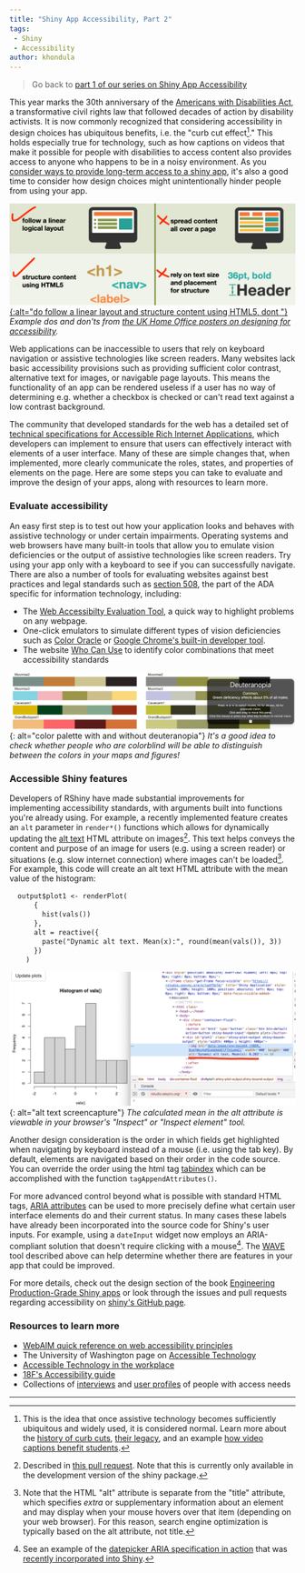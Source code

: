 ```yaml
---
title: "Shiny App Accessibility, Part 2"
tags:
 - Shiny
 - Accessibility
author: khondula
---
```


> Go back to [part 1 of our series on Shiny App Accessibility](https://cyberhelp.sesync.org/blog/shiny-in-pubs.html)

This year marks the 30th anniversary of the [Americans with Disabilities Act](https://adata.org/learn-about-ada), a transformative civil rights law that followed decades of action by disability activists. It is now commonly recognized that considering accessibility in design choices has ubiquitous benefits, i.e. the "curb cut effect[^1]." This holds especially true for technology, such as how captions on videos that make it possible for people with disabilities to access content also provides access to anyone who happens to be in a noisy environment. As you [consider ways to provide long-term access to a shiny app](https://cyberhelp.sesync.org/blog/shiny-in-pubs.html), it's also a good time to consider how design choices might unintentionally hinder people from using your app.

[![](/assets/images/accessibility-poster-screen-readers.png){:alt="do follow a linear layout and structure content using HTML5, dont "}](https://accessibility.blog.gov.uk/2016/09/02/dos-and-donts-on-designing-for-accessibility/)
*Example dos and don'ts from [the UK Home Office posters on designing for accessibility](https://accessibility.blog.gov.uk/2016/09/02/dos-and-donts-on-designing-for-accessibility/).*

Web applications can be inaccessible to users that rely on keyboard navigation or assistive technologies like screen readers. Many websites lack basic accessibility provisions such as providing sufficient color contrast, alternative text for images, or navigable page layouts. This means the functionality of an app can be rendered useless if a user has no way of determining e.g. whether a checkbox is checked or can't read text against a low contrast background.

The community that developed standards for the web has a detailed set of [technical specifications for Accessible Rich Internet Applications](https://www.w3.org/TR/wai-aria-practices/), which developers can implement to ensure that users can effectively interact with elements of a user interface. Many of these are simple changes that, when implemented, more clearly communicate the roles, states, and properties of elements on the page. Here are some steps you can take to evaluate and improve the design of your apps, along with resources to learn more.

### Evaluate accessibility

An easy first step is to test out how your application looks and behaves with assistive technology or under certain impairments. Operating systems and web browsers have many built-in tools that allow you to emulate vision deficiencies or the output of assistive technologies like screen readers. Try using your app only with a keyboard to see if you can successfully navigate. There are also a number of tools for evaluating websites against best practices and legal standards such as [section 508](https://digital.gov/2018/01/30/updated-it-accessibility-standards/), the part of the ADA specific for information technology, including:

* The [Web Accessibilty Evaluation Tool](https://wave.webaim.org/), a quick way to highlight problems on any webpage. 
* One-click emulators to simulate different types of vision deficiencies such as [Color Oracle](https://colororacle.org/) or [Google Chrome's built-in developer tool](https://developers.google.com/web/updates/2020/03/devtools). 
* The website [Who Can Use](https://whocanuse.com/) to identify color combinations that meet accessibility standards 

![](/assets/images/simulate-color-def.png){: alt="color palette with and without deuteranopia"}
*It's a good idea to check whether people who are colorblind will be able to distinguish between the colors in your maps and figures!*

### Accessible Shiny features

Developers of RShiny have made substantial improvements for implementing accessibility standards, with arguments built into functions you're already using. For example, a recently implemented feature creates an `alt` parameter in `render*()` functions which allows for dynamically updating the [alt text](https://webaim.org/techniques/alttext/) HTML attribute on images[^2]. This text helps conveys the content and purpose of an image for users (e.g. using a screen reader) or situations (e.g. slow internet connection) where images can't be loaded[^3]. For example, this code will create an alt text HTML attribute with the mean value of the histogram:

```
  output$plot1 <- renderPlot(
      {
        hist(vals())
      },
      alt = reactive({
        paste("Dynamic alt text. Mean(x):", round(mean(vals()), 3))
      })
    )
```

![](/assets/images/alt-text-tag.png){: alt="alt text screencapture"}
*The calculated mean in the alt attribute is viewable in your browser's \"Inspect\" or \"Inspect element\" tool.*

Another design consideration is the order in which fields get highlighted when navigating by keyboard instead of a mouse (i.e. using the tab key). By default, elements are navigated based on their order in the code source. You can override the order using the html tag [tabindex](https://www.w3.org/WAI/GL/wiki/Creating_Logical_Tab_Order_with_the_Tabindex_Attribute) which can be accomplished with the function `tagAppendAttributes()`. 

For more advanced control beyond what is possible with standard HTML tags, [ARIA attributes](https://webaim.org/techniques/aria/) can be used to more precisely define what certain user interface elements do and their current status. In many cases these labels have already been incorporated into the source code for Shiny's user inputs. For example, using a `dateInput` widget now employs an ARIA-compliant solution that doesn't require clicking with a mouse[^4]. The [WAVE](https://wave.webaim.org/) tool described above can help determine whether there are features in your app that could be improved. 

For more details, check out the design section of the book [Engineering Production-Grade Shiny apps](https://engineering-shiny.org/matters.html#web-accessibility) or look through the issues and pull requests regarding accessibility on [shiny's GitHub page](https://github.com/rstudio/shiny/labels/Type%3A%20Accessibility). 

### Resources to learn more

* [WebAIM quick reference on web accessibility principles](https://webaim.org/resources/quickref/)
* The University of Washington page on [Accessible Technology](https://www.washington.edu/accessibility/web/aria/)
* [Accessible Technology in the workplace](https://accessibletech.org/accessible-technology/#general)
* [18F's Accessibility guide](https://accessibility.18f.gov/)
* Collections of [interviews](https://accessibility.blog.gov.uk/category/accessibility-and-me/) and [user profiles](https://www.gov.uk/government/publications/understanding-disabilities-and-impairments-user-profiles) of people with access needs 

---

[^1]: This is the idea that once assistive technology becomes sufficiently ubiquitous and widely used, it is considered normal. Learn more about the [history of curb cuts](https://99percentinvisible.org/episode/curb-cuts/), [their legacy](https://ssir.org/articles/entry/the_curb_cut_effect), and an example [how video captions benefit students](https://medium.com/@mosaicofminds/the-curb-cut-effect-how-making-public-spaces-accessible-to-people-with-disabilities-helps-everyone-d69f24c58785). 
[^2]: Described in [this pull request](https://github.com/rstudio/shiny/pull/3006). Note that this is currently only available in the development version of the shiny package. 
[^3]: Note that the HTML "alt" attribute is separate from the "title" attribute, which specifies *extra* or supplementary information about an element and may display when your mouse hovers over that item (depending on your web browser). For this reason, search engine optimization is typically based on the alt attribute, not title. 
[^4]: See an example of the [datepicker ARIA specification in action](https://www.w3.org/TR/wai-aria-practices-1.1/examples/dialog-modal/datepicker-dialog.html) that was [recently incorporated into Shiny](https://github.com/rstudio/shiny/issues/2951). 
